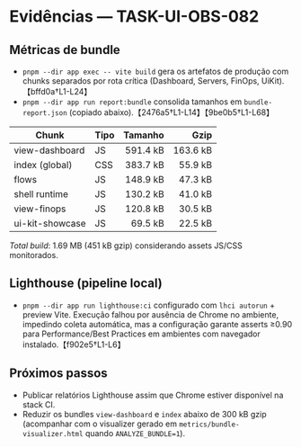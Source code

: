 # Evidências — TASK-UI-OBS-082

## Métricas de bundle
- `pnpm --dir app exec -- vite build` gera os artefatos de produção com chunks separados por rota crítica (Dashboard, Servers, FinOps, UiKit).【bffd0a†L1-L24】
- `pnpm --dir app run report:bundle` consolida tamanhos em `bundle-report.json` (copiado abaixo).【2476a5†L1-L14】【9be0b5†L1-L68】

| Chunk | Tipo | Tamanho | Gzip |
| --- | --- | ---: | ---: |
| view-dashboard | JS | 591.4 kB | 163.6 kB |
| index (global) | CSS | 383.7 kB | 55.9 kB |
| flows | JS | 148.9 kB | 47.3 kB |
| shell runtime | JS | 130.2 kB | 41.0 kB |
| view-finops | JS | 120.8 kB | 30.5 kB |
| ui-kit-showcase | JS | 69.5 kB | 22.5 kB |

_Total build_: 1.69 MB (451 kB gzip) considerando assets JS/CSS monitorados.

## Lighthouse (pipeline local)
- `pnpm --dir app run lighthouse:ci` configurado com `lhci autorun` + preview Vite. Execução falhou por ausência de Chrome no ambiente, impedindo coleta automática, mas a configuração garante asserts ≥0.90 para Performance/Best Practices em ambientes com navegador instalado.【f902e5†L1-L6】

## Próximos passos
- Publicar relatórios Lighthouse assim que Chrome estiver disponível na stack CI.
- Reduzir os bundles `view-dashboard` e `index` abaixo de 300 kB gzip (acompanhar com o visualizer gerado em `metrics/bundle-visualizer.html` quando `ANALYZE_BUNDLE=1`).
